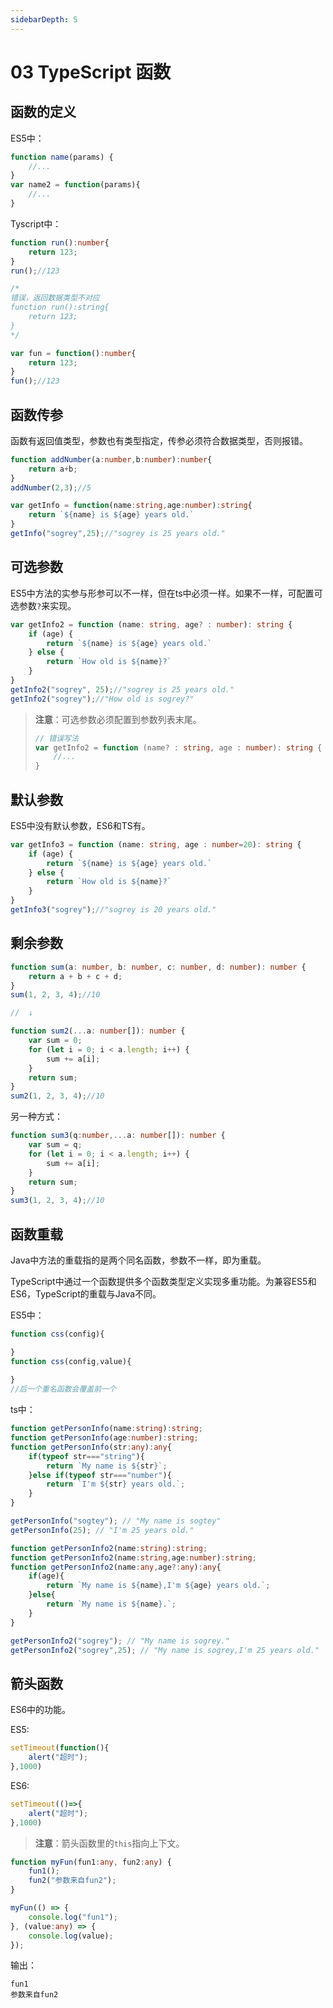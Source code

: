 ```yaml
---
sidebarDepth: 5
---
```


# 03 TypeScript 函数

## 函数的定义
ES5中：
``` js
function name(params) {
    //...
}
var name2 = function(params){
    //...
}
```
Tyscript中：
``` ts
function run():number{
    return 123;
}
run();//123

/*
错误，返回数据类型不对应
function run():string{
    return 123;
}
*/

var fun = function():number{
    return 123;
}
fun();//123
```
## 函数传参

函数有返回值类型，参数也有类型指定，传参必须符合数据类型，否则报错。
``` ts
function addNumber(a:number,b:number):number{
    return a+b;
}
addNumber(2,3);//5

var getInfo = function(name:string,age:number):string{
    return `${name} is ${age} years old.`
}
getInfo("sogrey",25);//"sogrey is 25 years old."
```

## 可选参数
ES5中方法的实参与形参可以不一样，但在ts中必须一样。如果不一样，可配置可选参数`?`来实现。
``` ts
var getInfo2 = function (name: string, age? : number): string {
    if (age) {
        return `${name} is ${age} years old.`
    } else {
        return `How old is ${name}?`
    }
}
getInfo2("sogrey", 25);//"sogrey is 25 years old."
getInfo2("sogrey");//"How old is sogrey?"
```

> **注意**：可选参数必须配置到参数列表末尾。
> 
> ``` ts
> // 错误写法
> var getInfo2 = function (name? : string, age : number): string {
>     //...
> }
> ```



## 默认参数
ES5中没有默认参数，ES6和TS有。
``` ts
var getInfo3 = function (name: string, age : number=20): string {
    if (age) {
        return `${name} is ${age} years old.`
    } else {
        return `How old is ${name}?`
    }
}
getInfo3("sogrey");//"sogrey is 20 years old."
```
## 剩余参数

``` ts
function sum(a: number, b: number, c: number, d: number): number {
    return a + b + c + d;
}
sum(1, 2, 3, 4);//10

//  ↓

function sum2(...a: number[]): number {
    var sum = 0;
    for (let i = 0; i < a.length; i++) {
        sum += a[i];
    }
    return sum;
}
sum2(1, 2, 3, 4);//10
```

另一种方式：
``` ts
function sum3(q:number,...a: number[]): number {
    var sum = q;
    for (let i = 0; i < a.length; i++) {
        sum += a[i];
    }
    return sum;
}
sum3(1, 2, 3, 4);//10
```

## 函数重载

Java中方法的重载指的是两个同名函数，参数不一样，即为重载。

TypeScript中通过一个函数提供多个函数类型定义实现多重功能。为兼容ES5和ES6，TypeScript的重载与Java不同。

ES5中：
``` js
function css(config){

}
function css(config,value){
    
}
//后一个重名函数会覆盖前一个
```
ts中：
``` ts
function getPersonInfo(name:string):string;
function getPersonInfo(age:number):string;
function getPersonInfo(str:any):any{
    if(typeof str==="string"){
        return `My name is ${str}`;
    }else if(typeof str==="number"){
        return `I'm ${str} years old.`;
    }
}

getPersonInfo("sogtey"); // "My name is sogtey"
getPersonInfo(25); // "I'm 25 years old."
```
``` ts
function getPersonInfo2(name:string):string;
function getPersonInfo2(name:string,age:number):string;
function getPersonInfo2(name:any,age?:any):any{
    if(age){
        return `My name is ${name},I'm ${age} years old.`;
    }else{
        return `My name is ${name}.`;
    }
}

getPersonInfo2("sogrey"); // "My name is sogrey."
getPersonInfo2("sogrey",25); // "My name is sogrey,I'm 25 years old."
```

## 箭头函数

ES6中的功能。

ES5:
``` js
setTimeout(function(){
    alert("超时");
},1000)
```

ES6:
``` js
setTimeout(()=>{
    alert("超时");
},1000)
```

> **注意**：箭头函数里的`this`指向上下文。

``` ts
function myFun(fun1:any, fun2:any) {
    fun1();
    fun2("参数来自fun2");
}

myFun(() => {
    console.log("fun1");
}, (value:any) => {
    console.log(value);
});
```
输出：
```
fun1
参数来自fun2
```



